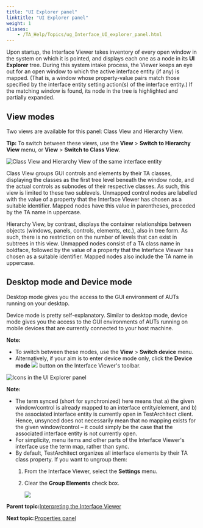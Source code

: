 ```yaml
--- 
title: "UI Explorer panel"
linktitle: "UI Explorer panel"
weight: 1
aliases: 
    - /TA_Help/Topics/ug_Interface_UI_explorer_panel.html
---
```


Upon startup, the Interface Viewer takes inventory of every open window in the system on which it is pointed, and displays each one as a node in its **UI Explorer** tree. During this system intake process, the Viewer keeps an eye out for an open window to which the active interface entity \(if any\) is mapped. \(That is, a window whose property-value pairs match those specified by the interface entity setting action\(s\) of the interface entity.\) If the matching window is found, its node in the tree is highlighted and partially expanded.

## View modes

Two views are available for this panel: Class View and Hierarchy View.

**Tip:** To switch between these views, use the **View** \> **Switch to Hierarchy View** menu, or **View** \> **Switch to Class View**.

![](/images//Images/ug_interface_definition9.png "Class View  and Hierarchy View of the same interface
     entity")

Class View groups GUI controls and elements by their TA classes, displaying the classes as the first tree level beneath the window node, and the actual controls as subnodes of their respective classes. As such, this view is limited to these two sublevels. Unmapped control nodes are labelled with the value of a property that the Interface Viewer has chosen as a suitable identifier. Mapped nodes have this value in parentheses, preceded by the TA name in uppercase.

Hierarchy View, by contrast, displays the container relationships between objects \(windows, panels, controls, elements, etc.\), also in tree form. As such, there is no restriction on the number of levels that can exist in subtrees in this view. Unmapped nodes consist of a TA class name in boldface, followed by the value of a property that the Interface Viewer has chosen as a suitable identifier. Mapped nodes also include the TA name in uppercase.

## Desktop mode and Device mode

Desktop mode gives you the access to the GUI environment of AUTs running on your desktop.

Device mode is pretty self-explanatory. Similar to desktop mode, device mode gives you the access to the GUI environments of AUTs running on mobile devices that are currently connected to your host machine.

**Note:**

-   To switch between these modes, use the **View** \> **Switch device** menu.
-   Alternatively, if your aim is to enter device mode only, click the **Device mode** ![](/images//Images/btn_device_mode_Viewer.png) button on the Interface Viewer's toolbar.

![](/images//Images/ug_interface_definition10.png "Icons in the UI Explorer panel")

**Note:**

-   The term synced \(short for synchronized\) here means that a\) the given window/control is already mapped to an interface entity/element, and b\) the associated interface entity is currently open in TestArchitect client. Hence, unsynced does not necessarily mean that no mapping exists for the given window/control – it could simply be the case that the associated interface entity is not currently open.
-   For simplicity, menu items and other parts of the Interface Viewer's interface use the term map, rather than sync.
-   By default, TestArchitect organizes all interface elements by their TA class property. If you want to ungroup them:
    1.  From the Interface Viewer, select the **Settings** menu.
    2.  Clear the **Group Elements** check box.

        ![](/images//Images/Viewer_group_element.png)


**Parent topic:**[Interpreting the Interface Viewer](/TA_Help/Topics/Interface_def_Viewer_reading.html)

**Next topic:**[Properties panel](/TA_Help/Topics/ug_Interface_properties_panel.html)

